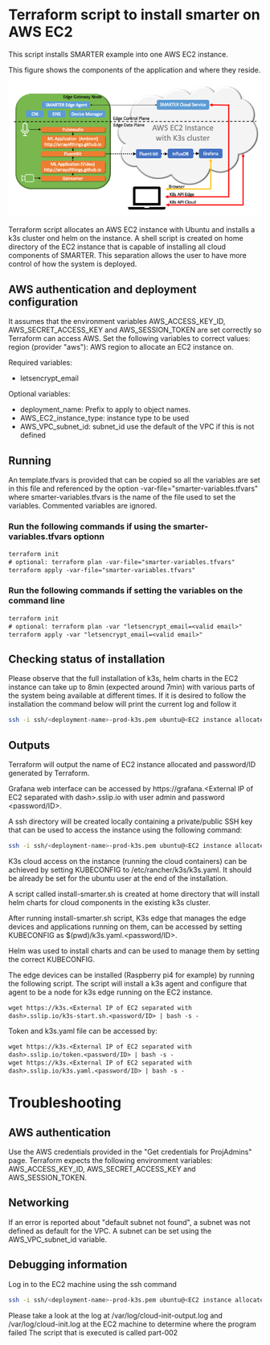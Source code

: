 # Terraform script to install smarter on AWS EC2

This script installs SMARTER example into one AWS EC2 instance. 

This figure shows the components of the application and where they reside. 
![SMARTER](SMARTER_example.png)

Terraform script allocates an AWS EC2 instance with Ubuntu and installs a k3s cluster ond helm on the instance. A shell script is created on home directory of the EC2 instance that is capable of installing all cloud components of SMARTER. This separation allows the user to have more control of how the system is deployed.

## AWS authentication and deployment configuration

It assumes that the environment variables AWS\_ACCESS\_KEY\_ID, AWS\_SECRET\_ACCESS\_KEY and AWS\_SESSION\_TOKEN are set correctly so Terraform can access AWS.
Set the following variables to correct values:
region (provider "aws"): AWS region to allocate an EC2 instance on.

Required variables:

* letsencrypt\_email

Optional variables:

* deployment\_name: Prefix to apply to object names.
* AWS\_EC2\_instance\_type: instance type to be used
* AWS\_VPC\_subnet\_id: subnet_id use the default of the VPC if this is not defined

## Running

An template.tfvars is provided that can be copied so all the variables are set in this file and referenced by the option -var-file="smarter-variables.tfvars" where smarter-variables.tfvars is the name of the file used to set the variables. Commented variables are ignored.

### Run the following commands if using the smarter-variables.tfvars optionn

```
terraform init
# optional: terraform plan -var-file="smarter-variables.tfvars"
terraform apply -var-file="smarter-variables.tfvars"
```

### Run the following commands if setting the variables on the command line

```
terraform init
# optional: terraform plan -var "letsencrypt_email=<valid email>"
terraform apply -var "letsencrypt_email=<valid email>"
```

## Checking status of installation

Please observe that the full installation of k3s, helm charts in the EC2 instance can take up to 8min (expected around 7min) with various parts of the system being available at different times. If it is desired to follow the installation the command below will print the current log and follow it 

```bash
ssh -i ssh/<deployment-name>-prod-k3s.pem ubuntu@<EC2 instance allocated> "tail -f /var/log/cloud-init-output.log"
```


## Outputs

Terraform will output the name of EC2 instance allocated and password/ID generated by Terraform.

Grafana web interface can be accessed by https://grafana.\<External IP of EC2 separated with dash\>.sslip.io with user admin and password \<password/ID\>.

A ssh directory will be created locally containing a private/public SSH key that can be used to access the instance using the following command:

```bash
ssh -i ssh/<deployment-name>-prod-k3s.pem ubuntu@<EC2 instance allocated>
```

K3s cloud access on the instance (running the cloud containers) can be achieved by setting KUBECONFIG to /etc/rancher/k3s/k3s.yaml. It should be already be set for the ubuntu user at the end of the installation.

A script called install-smarter.sh is created at home directory that will install helm charts for cloud components in the existing k3s cluster.

After running install-smarter.sh script, K3s edge that manages the edge devices and applications running on them, can be accessed by setting KUBECONFIG as $(pwd)/k3s.yaml.\<password/ID\>.

Helm was used to install charts and can be used to manage them by setting the correct KUBECONFIG.

The edge devices can be installed (Raspberry pi4 for example) by running the following script. The script will install a k3s agent and configure that agent to be a node for k3s edge running on the EC2 instance.

```
wget https://k3s.<External IP of EC2 separated with dash>.sslip.io/k3s-start.sh.<password/ID> | bash -s -
```

Token and k3s.yaml file can be accessed by:

```
wget https://k3s.<External IP of EC2 separated with dash>.sslip.io/token.<password/ID> | bash -s -
wget https://k3s.<External IP of EC2 separated with dash>.sslip.io/k3s.yaml.<password/ID> | bash -s -
```

# Troubleshooting

## AWS authentication

Use the AWS credentials provided in the "Get credentials for ProjAdmins" page.
Terraform expects the following environment variables: AWS\_ACCESS\_KEY\_ID, AWS\_SECRET\_ACCESS\_KEY and AWS\_SESSION\_TOKEN.

## Networking

If an error is reported about "default subnet not found", a subnet was not defined as default for the VPC. A subnet can be set using the AWS\_VPC\_subnet\_id variable.

## Debugging information

Log in to the EC2 machine  using the ssh command

```bash
ssh -i ssh/<deployment-name>-prod-k3s.pem ubuntu@<EC2 instance allocated>
```

Please take a look at the log at /var/log/cloud-init-output.log and /var/log/cloud-init.log at the EC2 machine to determine where the program failed
The script that is executed is called part-002
